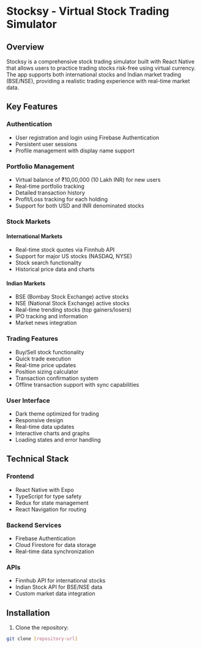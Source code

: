 
# Stocksy - Virtual Stock Trading Simulator

## Overview
Stocksy is a comprehensive stock trading simulator built with React Native that allows users to practice trading stocks risk-free using virtual currency. The app supports both international stocks and Indian market trading (BSE/NSE), providing a realistic trading experience with real-time market data.


## Key Features

### Authentication
- User registration and login using Firebase Authentication
- Persistent user sessions
- Profile management with display name support

### Portfolio Management
- Virtual balance of ₹10,00,000 (10 Lakh INR) for new users
- Real-time portfolio tracking
- Detailed transaction history
- Profit/Loss tracking for each holding
- Support for both USD and INR denominated stocks

### Stock Markets
#### International Markets
- Real-time stock quotes via Finnhub API
- Support for major US stocks (NASDAQ, NYSE)
- Stock search functionality
- Historical price data and charts

#### Indian Markets
- BSE (Bombay Stock Exchange) active stocks
- NSE (National Stock Exchange) active stocks
- Real-time trending stocks (top gainers/losers)
- IPO tracking and information
- Market news integration

### Trading Features
- Buy/Sell stock functionality
- Quick trade execution
- Real-time price updates
- Position sizing calculator
- Transaction confirmation system
- Offline transaction support with sync capabilities

### User Interface
- Dark theme optimized for trading
- Responsive design
- Real-time data updates
- Interactive charts and graphs
- Loading states and error handling

## Technical Stack

### Frontend
- React Native with Expo
- TypeScript for type safety
- Redux for state management
- React Navigation for routing

### Backend Services
- Firebase Authentication
- Cloud Firestore for data storage
- Real-time data synchronization

### APIs
- Finnhub API for international stocks
- Indian Stock API for BSE/NSE data
- Custom market data integration

## Installation

1. Clone the repository:
```bash
git clone [repository-url]
